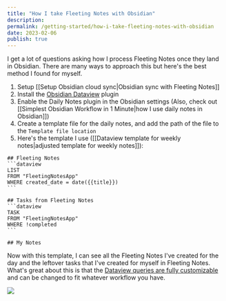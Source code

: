 ```yaml
---
title: "How I take Fleeting Notes with Obsidian"
description: 
permalink: /getting-started/how-i-take-fleeting-notes-with-obsidian
date: 2023-02-06
publish: true
---
```

I get a lot of questions asking how I process Fleeting Notes once they land in Obsidian. There are many ways to approach this but here's the best method I found for myself.

1. Setup [[Setup Obsidian cloud sync|Obsidian sync with Fleeting Notes]]
2. Install the [Obsidian Dataview](https://github.com/blacksmithgu/obsidian-dataview) plugin
3. Enable the Daily Notes plugin in the Obsidian settings (Also, check out [[Simplest Obsidian Workflow in 1 Minute|how I use daily notes in Obsidian]])
4. Create a template file for the daily notes, and add the path of the file to the `Template file location`
5. Here's the template I use ([[Dataview template for weekly notes|adjusted template for weekly notes]]): 
````
## Fleeting Notes
```dataview
LIST
FROM "FleetingNotesApp"
WHERE created_date = date({{title}}) 
```

## Tasks from Fleeting Notes
```dataview
TASK
FROM "FleetingNotesApp"
WHERE !completed
```

## My Notes

````

Now with this template, I can see all the Fleeting Notes I've created for the day and the leftover tasks that I've created for myself in Fleeting Notes. What's great about this is that the [Dataview queries are fully customizable](https://blacksmithgu.github.io/obsidian-dataview/) and can be changed to fit whatever workflow you have. 

![](https://youtu.be/spqVolFtPws)